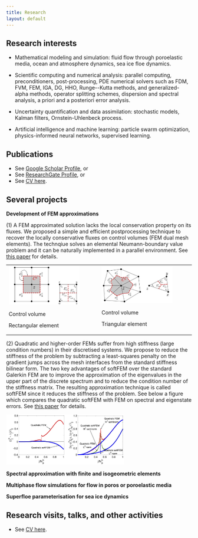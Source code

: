 ```yaml
---
title: Research
layout: default
---
```


## Research interests
- Mathematical modeling and simulation: fluid flow through poroelastic media, ocean and atmosphere dynamics, sea ice floe dynamics.

- Scientific computing and numerical analysis: parallel computing, preconditioners, post-processing, PDE numerical solvers such as FDM, FVM, FEM, IGA, DG, HHO, Runge--Kutta methods, and generalized-alpha methods, operator splitting schemes, dispersion and spectral analysis, a priori and a posteriori error analysis.

- Uncertainty quantification and data assimilation: stochastic models, Kalman filters, Ornstein-Uhlenbeck process.

- Artificial intelligence and machine learning: particle swarm optimization, physics-informed neural networks, supervised learning.

## Publications 
- See [Google Scholar Profile](https://scholar.google.com/citations?user=PBGaQ44AAAAJ&hl=en), or
- See [ResearchGate Profile](https://www.researchgate.net/profile/Quanling-Deng), or
- See [CV here](https://quanlingdeng.github.io/deng.pdf).

## Several projects

**Development of FEM approximations**

(1) A FEM approximated solution lacks the local conservation property on its fluxes. We proposed a simple and efficient postprocessing technique to recover the locally conservative fluxes on control volumes (FEM dual mesh elements). The technqiue solves an elemental Neumann-boundary value problem and it can be naturally implemented in a parallel environment. See [this paper](https://www.sciencedirect.com/science/article/pii/S0377042719301803) for details. 

<table class="fixed">
  <col width="300"/>
  <col width="300"/>
  <tr>
    <td> 
        <div class="card" style="width: 12rem;">
          <!-- <a href="" title="" class="card-image hover-overlay" target="_blank"> -->
          <img src="images/cv0.jpg" alt="" class="img-responsive"> 
          <div class="card-text">
            <p>Control volume</p>
            <!-- <h4><a href="" target="_blank">Quanling Deng</a></h4> -->
            <div class="card-desription">
              <p>Rectangular element</p>
            </div>
          </div>
        </div>
    </td>
    <td> 
        <div class="card" style="width: 12rem;">
          <!-- <a href="" title="" class="card-image hover-overlay" target="_blank"> -->
          <img src="images/cv1.jpg" alt="" class="img-responsive"> 
          <div class="card-text">
            <p>Control volume</p>
            <!-- <h4><a href="" target="_blank">Quanling Deng</a></h4> -->
            <div class="card-desription">
              <p>Triangular element</p>
            </div>
          </div>
        </div>
    </td>
 </tr>
</table> 

(2) Quadratic and higher-order FEMs suffer from high stiffness (large condition numbers) in their discretised systems. We propose to reduce the stiffness of the problem by subtracting a least-squares penalty on the gradient jumps across the mesh interfaces from the standard stiffness bilinear form. The two key advantages of softFEM over the standard Galerkin FEM are to improve the approximation of the eigenvalues in the upper part of the discrete spectrum and to reduce the condition number of the stiffness matrix. The resulting approximation technique is called softFEM since it reduces the stiffness of the problem. See below a figure which compares the quadratic softFEM with FEM on spectral and eigenstate errors. See [this paper](https://www.sciencedirect.com/science/article/pii/S0898122121003382) for details. 

<div class="card" style="width: 20rem;">
<img src="images/softfem.jpg" alt="" class="img-responsive">
</div>


**Spectral approximation with finite and isogeometric elements**  


**Multiphase flow simulations for flow in poros or poroelastic media**  


**Superfloe parameterisation for sea ice dynamics**  



## Research visits, talks, and other activities
- See [CV here](https://quanlingdeng.github.io/deng.pdf).
